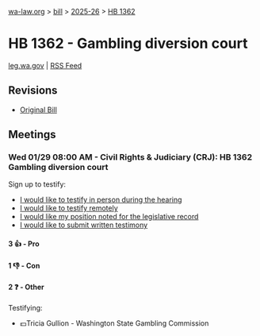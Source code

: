 [wa-law.org](/) > [bill](/bill/) > [2025-26](/bill/2025-26/) > [HB 1362](/bill/2025-26/hb/1362/)

# HB 1362 - Gambling diversion court
[leg.wa.gov](https://app.leg.wa.gov/billsummary?BillNumber=1362&Year=2025&Initiative=false) | [RSS Feed](./rss.xml)

## Revisions
* [Original Bill](1/)

## Meetings
### Wed 01/29 08:00 AM - Civil Rights & Judiciary (CRJ): HB 1362 Gambling diversion court
Sign up to testify:
* [I would like to testify in person during the hearing](https://app.leg.wa.gov/csi/Testifier/Add?chamber=House&mId=32615&aId=162235&caId=25116&tId=1)
* [I would like to testify remotely](https://app.leg.wa.gov/csi/Testifier/Add?chamber=House&mId=32615&aId=162235&caId=25116&tId=2)
* [I would like my position noted for the legislative record](https://app.leg.wa.gov/csi/Testifier/Add?chamber=House&mId=32615&aId=162235&caId=25116&tId=3)
* [I would like to submit written testimony](https://app.leg.wa.gov/csi/Testifier/Add?chamber=House&mId=32615&aId=162235&caId=25116&tId=4)

#### 3 👍 - Pro

#### 1 👎 - Con

#### 2 ❓ - Other
Testifying:
* 💵Tricia Gullion - Washington State Gambling Commission
